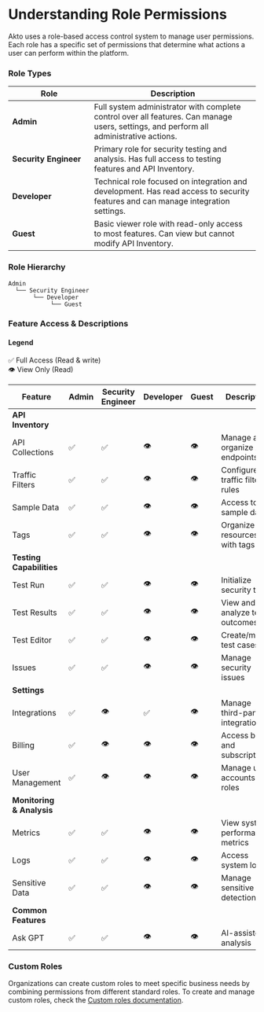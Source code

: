# Understanding Role Permissions

Akto uses a role-based access control system to manage user permissions. Each role has a specific set of permissions that determine what actions a user can perform within the platform.

### Role Types

<table><thead><tr><th width="211">Role</th><th width="505">Description</th></tr></thead><tbody><tr><td><strong>Admin</strong></td><td>Full system administrator with complete control over all features. Can manage users, settings, and perform all administrative actions.</td></tr><tr><td><strong>Security Engineer</strong></td><td>Primary role for security testing and analysis. Has full access to testing features and API Inventory.</td></tr><tr><td><strong>Developer</strong></td><td>Technical role focused on integration and development. Has read access to security features and can manage integration settings.</td></tr><tr><td><strong>Guest</strong></td><td>Basic viewer role with read-only access to most features. Can view but cannot modify API Inventory.</td></tr></tbody></table>

### Role Hierarchy

```
Admin
  └── Security Engineer
       └── Developer
            └── Guest
```

### Feature Access & Descriptions

#### Legend

✅ Full Access (Read & write)\
👁️ View Only (Read)

<table><thead><tr><th width="228">Feature</th><th>Admin</th><th width="147">Security Engineer</th><th>Developer</th><th width="76">Guest</th><th>Description</th></tr></thead><tbody><tr><td><strong>API Inventory</strong></td><td></td><td></td><td></td><td></td><td></td></tr><tr><td>API Collections</td><td>✅</td><td>✅</td><td>👁️</td><td>👁️</td><td>Manage and organize API endpoints</td></tr><tr><td>Traffic Filters</td><td>✅</td><td>✅</td><td>👁️</td><td>👁️</td><td>Configure API traffic filtering rules</td></tr><tr><td>Sample Data</td><td>✅</td><td>✅</td><td>👁️</td><td>👁️</td><td>Access to API sample data</td></tr><tr><td>Tags</td><td>✅</td><td>✅</td><td>👁️</td><td>👁️</td><td>Organize resources with tags</td></tr><tr><td><strong>Testing Capabilities</strong></td><td></td><td></td><td></td><td></td><td></td></tr><tr><td>Test Run</td><td>✅</td><td>✅</td><td>👁️</td><td>👁️</td><td>Initialize security tests</td></tr><tr><td>Test Results</td><td>✅</td><td>✅</td><td>👁️</td><td>👁️</td><td>View and analyze test outcomes</td></tr><tr><td>Test Editor</td><td>✅</td><td>✅</td><td>👁️</td><td>👁️</td><td>Create/modify test cases</td></tr><tr><td>Issues</td><td>✅</td><td>✅</td><td>👁️</td><td>👁️</td><td>Manage security issues</td></tr><tr><td><strong>Settings</strong></td><td></td><td></td><td></td><td></td><td></td></tr><tr><td>Integrations</td><td>✅</td><td>👁️</td><td>✅</td><td>👁️</td><td>Manage third-party integrations</td></tr><tr><td>Billing</td><td>✅</td><td>👁️</td><td>👁️</td><td>👁️</td><td>Access billing and subscription</td></tr><tr><td>User Management</td><td>✅</td><td>👁️</td><td>👁️</td><td>👁️</td><td>Manage user accounts and roles</td></tr><tr><td><strong>Monitoring &#x26; Analysis</strong></td><td></td><td></td><td></td><td></td><td></td></tr><tr><td>Metrics</td><td>✅</td><td>✅</td><td>👁️</td><td>👁️</td><td>View system performance metrics</td></tr><tr><td>Logs</td><td>✅</td><td>✅</td><td>👁️</td><td>👁️</td><td>Access system logs</td></tr><tr><td>Sensitive Data</td><td>✅</td><td>✅</td><td>👁️</td><td>👁️</td><td>Manage sensitive data detection</td></tr><tr><td><strong>Common Features</strong></td><td></td><td></td><td></td><td></td><td></td></tr><tr><td>Ask GPT</td><td>✅</td><td>✅</td><td>👁️</td><td>👁️</td><td>AI-assisted analysis</td></tr></tbody></table>

### Custom Roles

Organizations can create custom roles to meet specific business needs by combining permissions from different standard roles. To create and manage custom roles, check the [Custom roles documentation](custom-roles.md).

